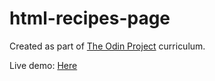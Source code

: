 # html-recipes-page

Created as part of [The Odin Project](https://www.theodinproject.com/lessons/foundations-recipes) curriculum.

Live demo: [Here](https://mesakhlolo.github.io/html-recipes-page/)
